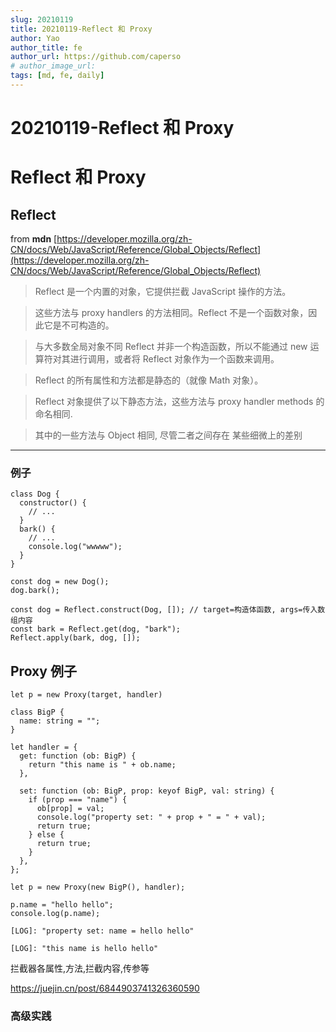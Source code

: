 ```yaml
---
slug: 20210119
title: 20210119-Reflect 和 Proxy
author: Yao
author_title: fe
author_url: https://github.com/caperso
# author_image_url:
tags: [md, fe, daily]
---
```


# 20210119-Reflect 和 Proxy

# Reflect 和 Proxy

## Reflect

from **mdn** [https://developer.mozilla.org/zh-CN/docs/Web/JavaScript/Reference/Global_Objects/Reflect](https://developer.mozilla.org/zh-CN/docs/Web/JavaScript/Reference/Global_Objects/Reflect)

> Reflect 是一个内置的对象，它提供拦截 JavaScript 操作的方法。

> 这些方法与 proxy handlers 的方法相同。Reflect 不是一个函数对象，因此它是不可构造的。

> 与大多数全局对象不同 Reflect 并非一个构造函数，所以不能通过 new 运算符对其进行调用，或者将 Reflect 对象作为一个函数来调用。

> Reflect 的所有属性和方法都是静态的（就像 Math 对象）。

> Reflect 对象提供了以下静态方法，这些方法与 proxy handler methods 的命名相同.

> 其中的一些方法与 Object 相同, 尽管二者之间存在 某些细微上的差别

---

### 例子

```tsx
class Dog {
  constructor() {
    // ...
  }
  bark() {
    // ...
    console.log("wwwww");
  }
}
```

```tsx
const dog = new Dog();
dog.bark();
```

```tsx
const dog = Reflect.construct(Dog, []); // target=构造体函数, args=传入数组内容
const bark = Reflect.get(dog, "bark");
Reflect.apply(bark, dog, []);
```

## Proxy 例子

`let p = new Proxy(target, handler)`

```tsx
class BigP {
  name: string = "";
}

let handler = {
  get: function (ob: BigP) {
    return "this name is " + ob.name;
  },

  set: function (ob: BigP, prop: keyof BigP, val: string) {
    if (prop === "name") {
      ob[prop] = val;
      console.log("property set: " + prop + " = " + val);
      return true;
    } else {
      return true;
    }
  },
};

let p = new Proxy(new BigP(), handler);

p.name = "hello hello";
console.log(p.name);
```

`[LOG]: "property set: name = hello hello"`

`[LOG]: "this name is hello hello"`

拦截器各属性,方法,拦截内容,传参等

<https://juejin.cn/post/6844903741326360590>

### 高级实践
